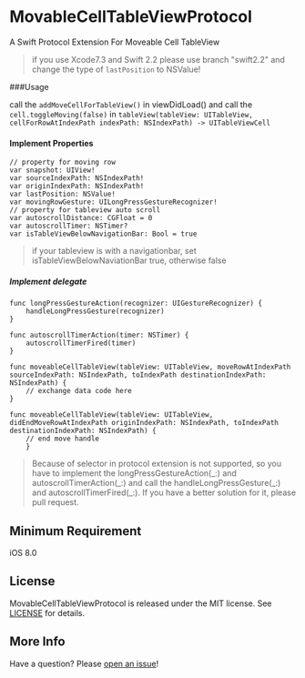 # MovableCellTableViewProtocol
A Swift Protocol Extension For Moveable Cell TableView
> if you use Xcode7.3 and Swift 2.2 please use branch "swift2.2" and change the type of `lastPosition` to NSValue!

###Usage

call the `addMoveCellForTableView()` in viewDidLoad() and call the `cell.toggleMoving(false)` in `tableView(tableView: UITableView, cellForRowAtIndexPath indexPath: NSIndexPath) -> UITableViewCell`

#### Implement Properties
```
// property for moving row
var snapshot: UIView!
var sourceIndexPath: NSIndexPath!
var originIndexPath: NSIndexPath!
var lastPosition: NSValue!
var movingRowGesture: UILongPressGestureRecognizer!
// property for tableview auto scroll
var autoscrollDistance: CGFloat = 0
var autoscrollTimer: NSTimer?
var isTableViewBelowNavigationBar: Bool = true
```
> if your tableview is with a navigationbar, set isTableViewBelowNaviationBar true, otherwise false

#####  Implement delegate
```
func longPressGestureAction(recognizer: UIGestureRecognizer) {
    handleLongPressGesture(recognizer)
}
    
func autoscrollTimerAction(timer: NSTimer) {
    autoscrollTimerFired(timer)
}
    
func moveableCellTableView(tableView: UITableView, moveRowAtIndexPath sourceIndexPath: NSIndexPath, toIndexPath destinationIndexPath: NSIndexPath) {
    // exchange data code here
}

func moveableCellTableView(tableView: UITableView, didEndMoveRowAtIndexPath originIndexPath: NSIndexPath, toIndexPath destinationIndexPath: NSIndexPath) {
    // end move handle
    }
```

> Because of selector in protocol extension is not supported, so you have to implement the longPressGestureAction(\_:) and autoscrollTimerAction(\_:) and call the handleLongPressGesture(\_:) and autoscrollTimerFired(\_:). If you have a better solution for it, please pull request.

## Minimum Requirement
iOS 8.0

## License
MovableCellTableViewProtocol is released under the MIT license. See [LICENSE](https://github.com/StormXX/MoveableCellTableViewProtocol/blob/master/LICENSE) for details.

## More Info
Have a question? Please [open an issue](https://github.com/StormXX/MoveableCellTableViewProtocol/issues/new)!